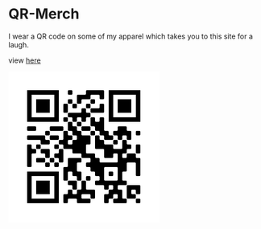 # QR-Merch

I wear a QR code on some of my apparel which takes you to this site for a laugh.

view [here](https://gallahad072.github.io/qr-merch/)

![QR code couldn't load](qr.png)
